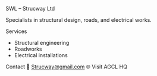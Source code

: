 SWL – Strucway Ltd

Specialists in structural design, roads, and electrical works.

Services
- Structural engineering
- Roadworks
- Electrical installations

Contact
📧 Strucway@gmail.com
🌐 Visit AGCL HQ
